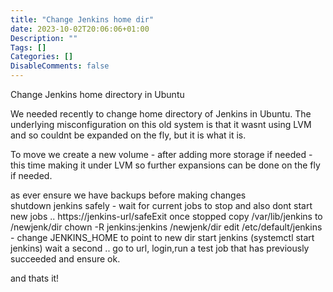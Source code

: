 ```yaml
---
title: "Change Jenkins home dir"
date: 2023-10-02T20:06:06+01:00
Description: ""
Tags: []
Categories: []
DisableComments: false
---
```


Change Jenkins home directory in Ubuntu

We needed recently to change home directory of Jenkins in Ubuntu. The underlying misconfiguration on this old system is that it wasnt using LVM and so couldnt be expanded on the fly, but it is what it is.

To move we create a new volume - after adding more storage if needed - this time making it under LVM so further expansions can be done on the fly if needed.

as ever ensure we have backups before making changes  
shutdown jenkins safely - wait for current jobs to stop and also dont start new jobs .. https://jenkins-url/safeExit
once stopped copy /var/lib/jenkins  to /newjenk/dir
chown -R jenkins:jenkins /newjenk/dir
edit /etc/default/jenkins - change JENKINS_HOME to point to new dir
start jenkins (systemctl start jenkins)
wait a second .. go to url, login,run a test job that has previously succeeded and ensure ok.

and thats it!

